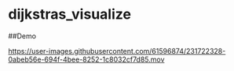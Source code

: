 # dijkstras_visualize

##Demo

https://user-images.githubusercontent.com/61596874/231722328-0abeb56e-694f-4bee-8252-1c8032cf7d85.mov


